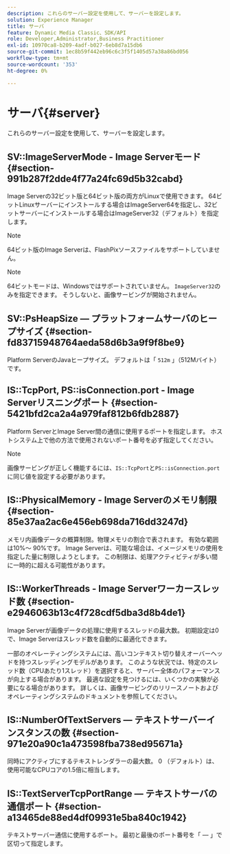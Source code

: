```yaml
---
description: これらのサーバー設定を使用して、サーバーを設定します。
solution: Experience Manager
title: サーバ
feature: Dynamic Media Classic、SDK/API
role: Developer,Administrator,Business Practitioner
exl-id: 10970ca8-b209-4adf-b027-6eb8d7a15db6
source-git-commit: 1ec8b59f442eb96c6c3f5f1405d57a38a86bd056
workflow-type: tm+mt
source-wordcount: '353'
ht-degree: 0%

---
```


# サーバ{#server}

これらのサーバー設定を使用して、サーバーを設定します。

## SV::ImageServerMode - Image Serverモード {#section-991b287f2dde4f77a24fc69d5b32cabd}

Image Serverの32ビット版と64ビット版の両方がLinuxで使用できます。 64ビットLinuxサーバーにインストールする場合はImageServer64を指定し、32ビットサーバーにインストールする場合はImageServer32（デフォルト）を指定します。

>[!NOTE]
>
>64ビット版のImage Serverは、FlashPixソースファイルをサポートしていません。

>[!NOTE]
>
>64ビットモードは、Windowsではサポートされていません。 `ImageServer32`のみを指定できます。 そうしないと、画像サービングが開始されません。

## SV::PsHeapSize — プラットフォームサーバのヒープサイズ {#section-fd83715948764aeda58d6b3a9f9f8be9}

Platform ServerのJavaヒープサイズ。 デフォルトは「 `512m` 」（512Mバイト）です。

## IS::TcpPort, PS::isConnection.port - Image Serverリスニングポート {#section-5421bfd2ca2a4a979faf812b6fdb2887}

Platform ServerとImage Server間の通信に使用するポートを指定します。 ホストシステム上で他の方法で使用されないポート番号を必ず指定してください。

>[!NOTE]
>
>画像サービングが正しく機能するには、`IS::TcpPort`と`PS::isConnection.port`に同じ値を設定する必要があります。

## IS::PhysicalMemory - Image Serverのメモリ制限 {#section-85e37aa2ac6e456eb698da716dd3247d}

メモリ内画像データの概算制限。物理メモリの割合で表されます。 有効な範囲は10%～ 90%です。 Image Serverは、可能な場合は、イメージメモリの使用を指定した量に制限しようとします。 この制限は、処理アクティビティが多い間に一時的に超える可能性があります。

## IS::WorkerThreads - Image Serverワーカースレッド数 {#section-e2946063b13c4f728cdf5dba3d8b4de1}

Image Serverが画像データの処理に使用するスレッドの最大数。 初期設定は0で、Image Serverはスレッド数を自動的に最適化できます。

一部のオペレーティングシステムには、高いコンテキスト切り替えオーバーヘッドを持つスレッディングモデルがあります。 このような状況では、特定のスレッド数（CPUあたり1スレッド）を選択すると、サーバー全体のパフォーマンスが向上する場合があります。 最適な設定を見つけるには、いくつかの実験が必要になる場合があります。 詳しくは、画像サービングのリリースノートおよびオペレーティングシステムのドキュメントを参照してください。

## IS::NumberOfTextServers — テキストサーバーインスタンスの数 {#section-971e20a90c1a473598fba738ed95671a}

同時にアクティブにするテキストレンダラーの最大数。 0 （デフォルト）は、使用可能なCPUコアの1.5倍に相当します。

## IS::TextServerTcpPortRange — テキストサーバの通信ポート {#section-a13465de88ed4df09931e5ba840c1942}

テキストサーバー通信に使用するポート。 最初と最後のポート番号を「 — 」で区切って指定します。
